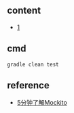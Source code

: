 ## content

- [1](https://github.com/gaoxinge/something/tree/master/learn%20java%20third-party%20library/mocktio/1)

## cmd

```
gradle clean test
```

## reference

- [5分钟了解Mockito](http://liuzhijun.iteye.com/blog/1512780)